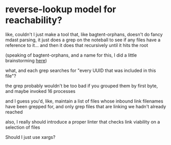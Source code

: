 # reverse-lookup model for reachability?

like, couldn't I just make a tool that, like bagtent-orphans, doesn't do fancy mdast parsing, it just does a grep on the noteball to see if any files have a reference to it... and then it does that recursively until it hits the root

(speaking of bagtent-orphans, and a name for this, I did a little brainstorming [here](1rae1-g9209-kk836-5xb3d-w38sq))

what, and each grep searches for "every UUID that was included in this file"?

the grep probably wouldn't be too bad if you grouped them by first byte, and maybe invoked 16 processes

and I guess you'd, like, maintain a list of files whose inbound link filenames have been grepped for, and only grep files that are linking we hadn't already reached

also, I really should introduce a proper linter that checks link viability on a selection of files

Should I just use xargs?
